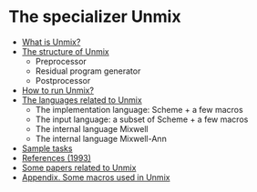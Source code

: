 # The specializer Unmix #

  * [What is Unmix?](UnmixWhatIs.md)
  * [The structure of Unmix](UnmixStructure.md)
    * Preprocessor
    * Residual program generator
    * Postprocessor
  * [How to run Unmix?](UnmixHowToRun.md)
  * [The languages related to Unmix](UnmmixLanguages.md)
    * The implementation language: Scheme + a few macros
    * The input language: a subset of Scheme + a few macros
    * The internal language Mixwell
    * The internal language Mixwell-Ann
  * [Sample tasks](UnmixSampleTasks.md)
  * [References (1993)](References1993.md)
  * [Some papers related to Unmix](UnmixRelatedPapers.md)
  * [Appendix. Some macros used in Unmix](UnmixMacros.md)